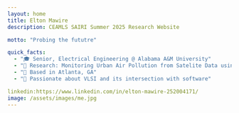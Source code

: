 ```yaml
---
layout: home
title: Elton Mawire
description: CEAMLS SAIRI Summer 2025 Research Website

motto: "Probing the fututre"

quick_facts:
  - "🎓 Senior, Electrical Engineering @ Alabama A&M University"
  - "🔬 Research: Monitoring Urban Air Pollution from Satelite Data using Machine Learning"
  - "📍 Based in Atlanta, GA"
  - "🚀 Passionate about VLSI and its intersection with software"

linkedin:https://www.linkedin.com/in/elton-mawire-252004171/
image: /assets/images/me.jpg
---
```

